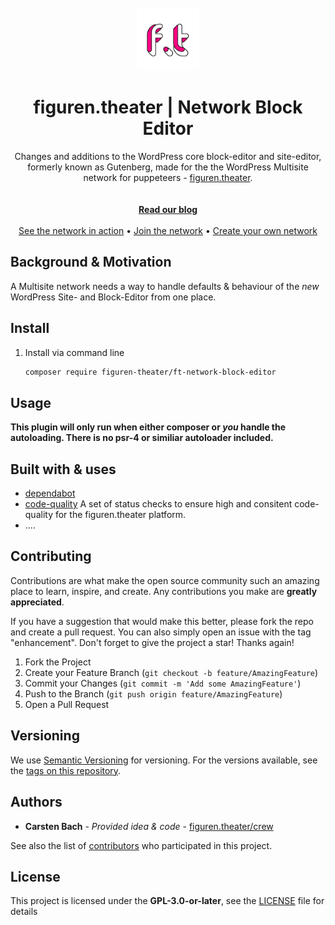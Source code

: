 <!-- PROJECT LOGO -->
<br />
<div align="center">
  <a href="https://github.com/figuren-theater/ft-network-block-editor">
    <img src="https://raw.githubusercontent.com/figuren-theater/logos/main/favicon.png" alt="figuren.theater Logo" width="100" height="100">
  </a>

  <h1 align="center">figuren.theater | Network Block Editor</h1>

  <p align="center">
    Changes and additions to the WordPress core block-editor and site-editor, formerly known as Gutenberg, made for the the WordPress Multisite network for puppeteers - <a href="https://figuren.theater">figuren.theater</a>.
    <br /><br /><br />
    <a href="https://meta.figuren.theater/blog"><strong>Read our blog</strong></a>
    <br />
    <br />
    <a href="https://figuren.theater">See the network in action</a>
    •
    <a href="https://mein.figuren.theater">Join the network</a>
    •
    <a href="https://websites.fuer.figuren.theater">Create your own network</a>
  </p>
</div>

## Background & Motivation

A Multisite network needs a way to handle defaults & behaviour of the *new* WordPress Site- and Block-Editor from one place.

## Install

1. Install via command line

    ```sh
    composer require figuren-theater/ft-network-block-editor
    ```

## Usage

**This plugin will only run when either composer or *you* handle the autoloading. There is no psr-4 or similiar autoloader included.**

## Built with & uses

- [dependabot](/.github/dependabot.yml)
- [code-quality](https://github.com/figuren-theater/code-quality/)
	A set of status checks to ensure high and consitent code-quality for the figuren.theater platform.
- ....

## Contributing

Contributions are what make the open source community such an amazing place to learn, inspire, and create. Any contributions you make are **greatly appreciated**.

If you have a suggestion that would make this better, please fork the repo and create a pull request. You can also simply open an issue with the tag "enhancement".
Don't forget to give the project a star! Thanks again!

1. Fork the Project
2. Create your Feature Branch (`git checkout -b feature/AmazingFeature`)
3. Commit your Changes (`git commit -m 'Add some AmazingFeature'`)
4. Push to the Branch (`git push origin feature/AmazingFeature`)
5. Open a Pull Request


## Versioning

We use [Semantic Versioning](http://semver.org/) for versioning. For the versions
available, see the [tags on this repository](https://github.com/figuren-theater/ft-network-block-editor/tags).

## Authors

- **Carsten Bach** - *Provided idea & code* - [figuren.theater/crew](https://figuren.theater/crew/)

See also the list of [contributors](https://github.com/figuren-theater/ft-network-block-editor/contributors)
who participated in this project.

## License

This project is licensed under the **GPL-3.0-or-later**, see the [LICENSE](/LICENSE) file for
details

